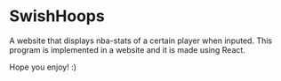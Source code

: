 # SwishHoops

A website that displays nba-stats of a certain player when inputed. This program is implemented in a website and it is made using React.

Hope you enjoy! :) 
